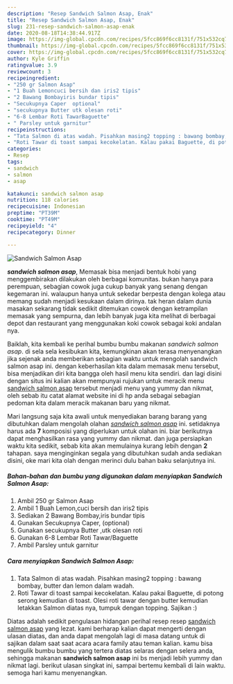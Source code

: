 ```yaml
---
description: "Resep Sandwich Salmon Asap, Enak"
title: "Resep Sandwich Salmon Asap, Enak"
slug: 231-resep-sandwich-salmon-asap-enak
date: 2020-08-18T14:38:44.917Z
image: https://img-global.cpcdn.com/recipes/5fcc869f6cc8131f/751x532cq70/sandwich-salmon-asap-foto-resep-utama.jpg
thumbnail: https://img-global.cpcdn.com/recipes/5fcc869f6cc8131f/751x532cq70/sandwich-salmon-asap-foto-resep-utama.jpg
cover: https://img-global.cpcdn.com/recipes/5fcc869f6cc8131f/751x532cq70/sandwich-salmon-asap-foto-resep-utama.jpg
author: Kyle Griffin
ratingvalue: 3.9
reviewcount: 3
recipeingredient:
- "250 gr Salmon Asap"
- "1 Buah Lemoncuci bersih dan iris2 tipis"
- "2 Bawang Bombayiris bundar tipis"
- "Secukupnya Caper  optional"
- "secukupnya Butter utk olesan roti"
- "6-8 Lembar Roti TawarBaguette"
- " Parsley untuk garnitur"
recipeinstructions:
- "Tata Salmon di atas wadah. Pisahkan masing2 topping : bawang bombay, butter dan lemon dalam wadah."
- "Roti Tawar di toast sampai kecokelatan. Kalau pakai Baguette, di potong serong kemudian di toast. Olesi roti tawar dengan butter kemudian letakkan Salmon diatas nya, tumpuk dengan topping. Sajikan :)"
categories:
- Resep
tags:
- sandwich
- salmon
- asap

katakunci: sandwich salmon asap 
nutrition: 118 calories
recipecuisine: Indonesian
preptime: "PT39M"
cooktime: "PT49M"
recipeyield: "4"
recipecategory: Dinner

---
```



![Sandwich Salmon Asap](https://img-global.cpcdn.com/recipes/5fcc869f6cc8131f/751x532cq70/sandwich-salmon-asap-foto-resep-utama.jpg)

<b><i>sandwich salmon asap</i></b>, Memasak bisa menjadi bentuk hobi yang menggembirakan dilakukan oleh berbagai komunitas. bukan hanya para perempuan, sebagian cowok juga cukup banyak yang senang dengan kegemaran ini. walaupun hanya untuk sekedar berpesta dengan kolega atau memang sudah menjadi kesukaan dalam dirinya. tak heran dalam dunia masakan sekarang tidak sedikit ditemukan cowok dengan ketrampilan memasak yang sempurna, dan lebih banyak juga kita melihat di berbagai depot dan restaurant yang menggunakan koki cowok sebagai koki andalan nya.

Baiklah, kita kembali ke perihal bumbu bumbu makanan <i>sandwich salmon asap</i>. di sela sela kesibukan kita, kemungkinan akan terasa menyenangkan jika sejenak anda memberikan sebagian waktu untuk mengolah sandwich salmon asap ini. dengan keberhasilan kita dalam memasak menu tersebut, bisa menjadikan diri kita bangga oleh hasil menu kita sendiri. dan lagi disini dengan situs ini kalian akan mempunyai rujukan untuk meracik menu <u>sandwich salmon asap</u> tersebut menjadi menu yang yummy dan nikmat, oleh sebab itu catat alamat website ini di hp anda sebagai sebagian pedoman kita dalam meracik makanan baru yang nikmat.




Mari langsung saja kita awali untuk menyediakan barang barang yang dibutuhkan dalam mengolah olahan <u><i>sandwich salmon asap</i></u> ini. setidaknya harus ada <b>7</b> komposisi yang diperlukan untuk olahan ini. biar berikutnya dapat menghasilkan rasa yang yummy dan nikmat. dan juga persiapkan waktu kita sedikit, sebab kita akan memulainya kurang lebih dengan <b>2</b> tahapan. saya menginginkan segala yang dibutuhkan sudah anda sediakan disini, oke mari kita olah dengan merinci dulu bahan baku selanjutnya ini.

<!--inarticleads1-->

##### Bahan-bahan dan bumbu yang digunakan dalam menyiapkan Sandwich Salmon Asap:

1. Ambil 250 gr Salmon Asap
1. Ambil 1 Buah Lemon,cuci bersih dan iris2 tipis
1. Sediakan 2 Bawang Bombay,iris bundar tipis
1. Gunakan Secukupnya Caper,  (optional)
1. Gunakan secukupnya Butter ,utk olesan roti
1. Gunakan 6-8 Lembar Roti Tawar/Baguette
1. Ambil  Parsley untuk garnitur




<!--inarticleads2-->

##### Cara menyiapkan Sandwich Salmon Asap:

1. Tata Salmon di atas wadah. Pisahkan masing2 topping : bawang bombay, butter dan lemon dalam wadah.
1. Roti Tawar di toast sampai kecokelatan. Kalau pakai Baguette, di potong serong kemudian di toast. Olesi roti tawar dengan butter kemudian letakkan Salmon diatas nya, tumpuk dengan topping. Sajikan :)




Diatas adalah sedikit pengulasan hidangan perihal resep resep <u>sandwich salmon asap</u> yang lezat. kami berharap kalian dapat mengerti dengan ulasan diatas, dan anda dapat mengolah lagi di masa datang untuk di sajikan dalam saat saat acara acara family atau teman kalian. kamu bisa mengulik bumbu bumbu yang tertera diatas selaras dengan selera anda, sehingga makanan <b>sandwich salmon asap</b> ini bs menjadi lebih yummy dan nikmat lagi. berikut ulasan singkat ini, sampai bertemu kembali di lain waktu. semoga hari kamu menyenangkan.
